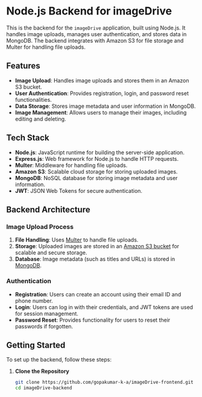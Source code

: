 # Node.js Backend for imageDrive

This is the backend for the `imageDrive` application, built using Node.js. It handles image uploads, manages user authentication, and stores data in MongoDB. The backend integrates with Amazon S3 for file storage and Multer for handling file uploads.

## Features

- **Image Upload**: Handles image uploads and stores them in an Amazon S3 bucket.
- **User Authentication**: Provides registration, login, and password reset functionalities.
- **Data Storage**: Stores image metadata and user information in MongoDB.
- **Image Management**: Allows users to manage their images, including editing and deleting.

## Tech Stack

- **Node.js**: JavaScript runtime for building the server-side application.
- **Express.js**: Web framework for Node.js to handle HTTP requests.
- **Multer**: Middleware for handling file uploads.
- **Amazon S3**: Scalable cloud storage for storing uploaded images.
- **MongoDB**: NoSQL database for storing image metadata and user information.
- **JWT**: JSON Web Tokens for secure authentication.

## Backend Architecture

### Image Upload Process

1. **File Handling**: Uses [Multer](https://www.npmjs.com/package/multer) to handle file uploads.
2. **Storage**: Uploaded images are stored in an [Amazon S3 bucket](https://aws.amazon.com/s3/) for scalable and secure storage.
3. **Database**: Image metadata (such as titles and URLs) is stored in [MongoDB](https://www.mongodb.com/).

### Authentication

- **Registration**: Users can create an account using their email ID and phone number.
- **Login**: Users can log in with their credentials, and JWT tokens are used for session management.
- **Password Reset**: Provides functionality for users to reset their passwords if forgotten.

## Getting Started

To set up the backend, follow these steps:

1. **Clone the Repository**
   ```bash
   git clone https://github.com/gopakumar-k-a/imageDrive-frontend.git
   cd imageDrive-backend

